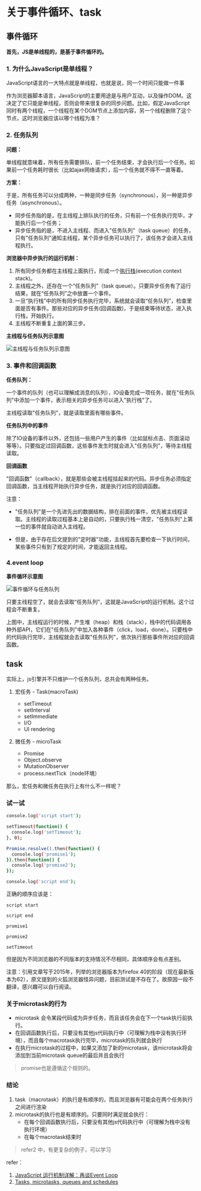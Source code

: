# 关于事件循环、task

## 事件循环

**首先，JS是单线程的，是基于事件循环的。**

### 1. 为什么JavaScript是单线程？

JavaScript语言的一大特点就是单线程，也就是说，同一个时间只能做一件事

作为浏览器脚本语言，JavaScript的主要用途是与用户互动，以及操作DOM。这决定了它只能是单线程，否则会带来很复杂的同步问题。比如，假定JavaScript同时有两个线程，一个线程在某个DOM节点上添加内容，另一个线程删除了这个节点，这时浏览器应该以哪个线程为准？

### 2. 任务队列

**问题：**

单线程就意味着，所有任务需要排队，前一个任务结束，才会执行后一个任务。如果前一个任务耗时很长（比如ajax网络请求），后一个任务就不得不一直等着。

**方案：**

于是，所有任务可以分成两种，一种是同步任务（synchronous），另一种是异步任务（asynchronous）。

* 同步任务指的是，在主线程上排队执行的任务，只有前一个任务执行完毕，才能执行后一个任务；
* 异步任务指的是，不进入主线程、而进入"任务队列"（task queue）的任务，只有"任务队列"通知主线程，某个异步任务可以执行了，该任务才会进入主线程执行。

**浏览器中异步执行的运行机制：**

1. 所有同步任务都在主线程上面执行，形成一个[执行栈](http://www.ruanyifeng.com/blog/2013/11/stack.html)(execution context stack)。
2. 主线程之外，还存在一个“任务队列”（task queue）。只要异步任务有了运行结果，就在“任务队列”之中放置一个事件。
3. 一旦“执行栈”中的所有同步任务执行完毕，系统就会读取“任务队列”，检查里面是否有事件。那些对应的异步任务(回调函数)，于是结束等待状态，进入执行栈，开始执行。
4. 主线程不断重复上面的第三步。

**主线程与任务队列示意图**

![主线程与任务队列示意图](http://www.ruanyifeng.com/blogimg/asset/2014/bg2014100801.jpg)

### 3. 事件和回调函数


**任务队列：**

一个事件的队列（也可以理解成消息的队列），IO设备完成一项任务，就在"任务队列"中添加一个事件，表示相关的异步任务可以进入"执行栈"了。

主线程读取"任务队列"，就是读取里面有哪些事件。

**任务队列中的事件**

除了IO设备的事件以外，还包括一些用户产生的事件（比如鼠标点击、页面滚动等等）。只要指定过回调函数，这些事件发生时就会进入"任务队列"，等待主线程读取。

**回调函数**

"回调函数"（callback），就是那些会被主线程挂起来的代码。异步任务必须指定回调函数，当主线程开始执行异步任务，就是执行对应的回调函数。

注意：

* "任务队列"是一个先进先出的数据结构，排在前面的事件，优先被主线程读取。主线程的读取过程基本上是自动的，只要执行栈一清空，"任务队列"上第一位的事件就自动进入主线程。

* 但是，由于存在后文提到的"定时器"功能，主线程首先要检查一下执行时间，某些事件只有到了规定的时间，才能返回主线程。


### 4.event loop

**事件循环示意图**

![事件循环与任务队列](https://user-gold-cdn.xitu.io/2018/3/25/1625bc965301b755?imageslim)

只要主线程空了，就会去读取“任务队列”，这就是JavaScript的运行机制。这个过程会不断重复。

上图中，主线程运行的时候，产生堆（heap）和栈（stack），栈中的代码调用各种外部API，它们在"任务队列"中加入各种事件（click，load，done）。只要栈中的代码执行完毕，主线程就会去读取"任务队列"，依次执行那些事件所对应的回调函数。

## task

实际上，js引擎并不只维护一个任务队列，总共会有两种任务。

1. 宏任务 - Task(macroTask)
	* setTimeout
	* setInterval
	* setImmediate
	* I/O
	* UI rendering

2. 微任务 - microTask
	* Promise 
	* Object.observe
	* MutationObserver
	* process.nextTick（node环境）

那么，宏任务和微任务在执行上有什么不一样呢？

### 试一试

```bash
console.log('script start');

setTimeout(function() {
  console.log('setTimeout');
}, 0);

Promise.resolve().then(function() {
  console.log('promise1');
}).then(function() {
  console.log('promise2');
});

console.log('script end');
```

正确的顺序应该是：

```
script start

script end

promise1

promise2

setTimeout
```
但是因为不同浏览器的不同版本的支持情况不尽相同，具体顺序会有点差别。

注意：引用文章写于2015年，列举的浏览器版本为firefox 40的阶段（现在最新版本为62），原文提到的火狐浏览器怪异问题，目前测试是不存在了。故原因一段不翻译，感兴趣可以自行阅读。

### 关于microtask的行为

* microtask 会令某段代码成为异步任务，而且该任务会在下一个task执行前执行。
* 在回调函数执行后，只要没有其他js代码执行中（可理解为栈中没有执行环境），而且每个macrotask执行完毕，microtask的队列就会执行
* 在执行microtask的过程中，如果又添加了新的microtask，该microtask将会添加到当前microtask queue的最后并且会执行

> promise也是遵循这个规则的。

### 结论

1. task（macrotask）的执行是有顺序的，而且浏览器有可能会在两个任务执行之间进行渲染
2. microtask的执行也是有顺序的。只要同时满足就会执行：
	* 在每个回调函数执行后，只要没有其他js代码执行中（可理解为栈中没有执行环境）
	* 在每个macrotask结束时

> refer2 中，有更复杂的例子，可以学习


refer：

1. [JavaScript 运行机制详解：再谈Event Loop](http://www.ruanyifeng.com/blog/2014/10/event-loop.html)
2. [Tasks, microtasks, queues and schedules](https://jakearchibald.com/2015/tasks-microtasks-queues-and-schedules/)